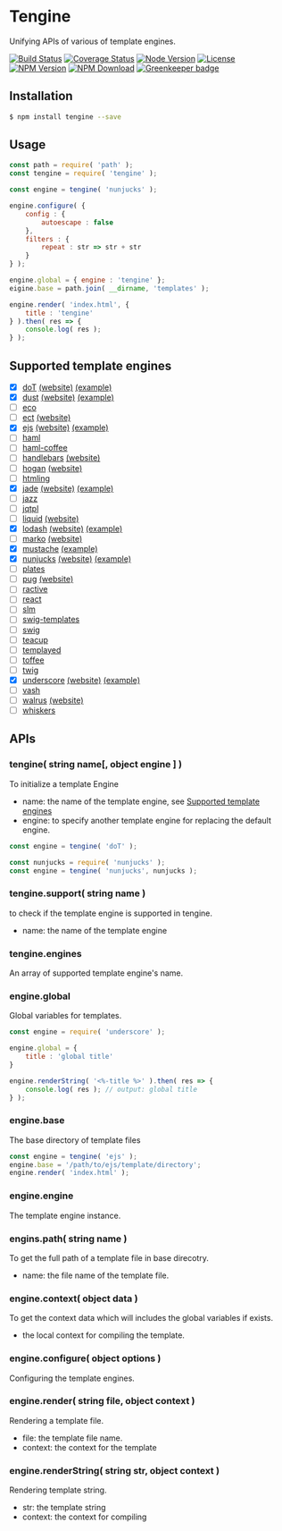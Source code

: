 # Tengine
Unifying APIs of various of template engines.

 [![Build Status](https://travis-ci.com/LvChengbin/tengine.svg?branch=master)](https://travis-ci.com/LvChengbin/tengine)
 [![Coverage Status](https://img.shields.io/codecov/c/github/LvChengbin/tengine.svg?style=flat)](https://codecov.io/gh/LvChengbin/tengine)
 [![Node Version](https://img.shields.io/node/v/tengine.svg)](https://nodejs.org)
 [![License](https://img.shields.io/npm/l/tengine.svg)](https://en.wikipedia.org/wiki/MIT_License)
 [![NPM Version](https://img.shields.io/npm/v/tengine.svg)](https://www.npmjs.com/package/tengine)
 [![NPM Download](https://img.shields.io/npm/dw/tengine.svg)](https://www.npmjs.com/package/tengine) [![Greenkeeper badge](https://badges.greenkeeper.io/LvChengbin/tengine.svg)](https://greenkeeper.io/)

## Installation

```sh
$ npm install tengine --save
```

## Usage

```js
const path = require( 'path' );
const tengine = require( 'tengine' );

const engine = tengine( 'nunjucks' );

engine.configure( {
    config : {
        autoescape : false
    },
    filters : {
        repeat : str => str + str
    }
} );

engine.global = { engine : 'tengine' };
eigine.base = path.join( __dirname, 'templates' );

engine.render( 'index.html', {
    title : 'tengine'
} ).then( res => {
    console.log( res );
} );
```

## Supported template engines

 - [x] [doT](https://github.com/olado/doT) [(website)](http://olado.github.io/doT/) [(example)](https://github.com/LvChengbin/tengine/blob/master/example/doT.js)
 - [x] [dust](https://github.com/linkedin/dustjs) [(website)](http://linkedin.github.io/dustjs/) [(example)](https://github.com/LvChengbin/tengine/blob/master/example/dust.js)
 - [ ] [eco](https://github.com/sstephenson/eco)
 - [ ] [ect](https://github.com/baryshev/ect) [(website)](http://ectjs.com/)
 - [x] [ejs](https://github.com/mde/ejs) [(website)](http://ejs.co/) [(example)](https://github.com/LvChengbin/tengine/blob/master/example/ejs.js)
 - [ ] [haml](https://github.com/visionmedia/haml.js)
 - [ ] [haml-coffee](https://github.com/9elements/haml-coffee)
 - [ ] [handlebars](https://github.com/wycats/handlebars.js/) [(website)](http://handlebarsjs.com/)
 - [ ] [hogan](https://github.com/twitter/hogan.js) [(website)](http://twitter.github.com/hogan.js/)
 - [ ] [htmling](https://github.com/codemix/htmling)
 - [x] [jade](https://github.com/visionmedia/jade) [(website)](http://jade-lang.com/) [(example)](https://github.com/LvChengbin/tengine/blob/master/example/jade.js)
 - [ ] [jazz](https://github.com/shinetech/jazz)
 - [ ] [jqtpl](https://github.com/kof/jqtpl)
 - [ ] [liquid](https://github.com/leizongmin/tinyliquid) [(website)](http://liquidmarkup.org/)
 - [x] [lodash](https://github.com/bestiejs/lodash) [(website)](http://lodash.com/) [(example)](https://github.com/LvChengbin/tengine/blob/master/example/lodash.js)
 - [ ] [marko](https://github.com/marko-js/marko) [(website)](http://markojs.com)
 - [x] [mustache](https://github.com/janl/mustache.js) [(example)](https://github.com/LvChengbin/tengine/blob/master/example/mustache.js)
 - [x] [nunjucks](https://github.com/mozilla/nunjucks) [(website)](https://mozilla.github.io/nunjucks) [(example)](https://github.com/LvChengbin/tengine/blob/master/example/nunjucks.js)
 - [ ] [plates](https://github.com/flatiron/plates)
 - [ ] [pug](https://github.com/pugjs/pug) [(website)](http://jade-lang.com/)
 - [ ] [ractive](https://github.com/Rich-Harris/Ractive)
 - [ ] [react](https://github.com/facebook/react)
 - [ ] [slm](https://github.com/slm-lang/slm)
 - [ ] [swig-templates](https://github.com/node-swig/swig-templates)
 - [ ] [swig](https://github.com/paularmstrong/swig)
 - [ ] [teacup](https://github.com/goodeggs/teacup)
 - [ ] [templayed](http://archan937.github.com/templayed.js/)
 - [ ] [toffee](https://github.com/malgorithms/toffee)
 - [ ] [twig](https://github.com/justjohn/twig.js)
 - [x] [underscore](https://github.com/documentcloud/underscore) [(website)](http://underscorejs.org/#template) [(example)](https://github.com/LvChengbin/tengine/blob/master/example/underscore.js)
 - [ ] [vash](https://github.com/kirbysayshi/vash)
 - [ ] [walrus](https://github.com/jeremyruppel/walrus) [(website)](http://documentup.com/jeremyruppel/walrus/)
 - [ ] [whiskers](https://github.com/gsf/whiskers.js)

## APIs

### tengine( string name[, object engine ] )

To initialize a template Engine

 - name: the name of the template engine, see [Supported template engines](#)
 - engine: to specify another template engine for replacing the default engine.

```js
const engine = tengine( 'doT' );
```

```js
const nunjucks = require( 'nunjucks' );
const engine = tengine( 'nunjucks', nunjucks );
```

### tengine.support( string name )

to check if the template engine is supported in tengine.

- name: the name of the template engine

### tengine.engines

An array of supported template engine's name.

### engine.global 

Global variables for templates.

```js
const engine = require( 'underscore' );

engine.global = {
    title : 'global title'    
}

engine.renderString( '<%-title %>' ).then( res => {
    console.log( res ); // output: global title
} );
```

### engine.base

The base directory of template files

```js
const engine = tengine( 'ejs' );
engine.base = '/path/to/ejs/template/directory';
engine.render( 'index.html' );
```

### engine.engine

The template engine instance.

### engins.path( string name )

To get the full path of a template file in base direcotry.

- name: the file name of the template file.

### engine.context( object data )

To get the context data which will includes the global variables if exists.

- the local context for compiling the template.

### engine.configure( object options )

Configuring the template engines.

### engine.render( string file, object context )

Rendering a template file.

 - file: the template file name.
 - context: the context for the template

### engine.renderString( string str, object context )

Rendering template string.

 - str: the template string
 - context: the context for compiling
